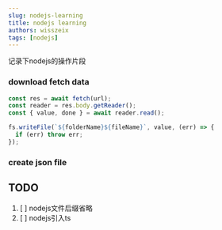 ```yaml
---
slug: nodejs-learning
title: nodejs learning
authors: wisszeix
tags: [nodejs]
---
```


记录下nodejs的操作片段

### download fetch data
```js
const res = await fetch(url);
const reader = res.body.getReader();
const { value, done } = await reader.read();

fs.writeFile(`${folderName}${fileName}`, value, (err) => {
  if (err) throw err;
});
```

### create json file

## TODO
1. [ ] nodejs文件后缀省略
2. [ ] nodejs引入ts
